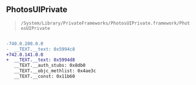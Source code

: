 ## PhotosUIPrivate

> `/System/Library/PrivateFrameworks/PhotosUIPrivate.framework/PhotosUIPrivate`

```diff

-740.0.200.0.0
-  __TEXT.__text: 0x5994c8
+742.0.141.0.0
+  __TEXT.__text: 0x5994d8
   __TEXT.__auth_stubs: 0x8db0
   __TEXT.__objc_methlist: 0x4ae3c
   __TEXT.__const: 0x11b60

```
